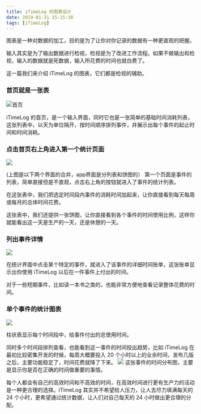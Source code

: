 ```yaml
---
title: iTimeLog 的图表设计
date: 2019-01-31 15:15:38
tags: [iTimeLog]
---
```


图表是一种对数据的加工，目的是为了让你对你记录的数据有一种更直观的把握。

输入其实是为了输出数据进行检视，检视是为了改进工作流程。如果不做输出和检视，输入的数据就是死数据，输入所花费的时间也就白费了。

这一篇我们来介绍 iTimeLog 的图表，它们都是检视的辅助。

### 首页就是一张表

![][image-1]

iTimeLog 的首页，是一个输入界面，同时它也是一张简单的基础时间消耗列表，这张列表中，以天为单位隔开，按时间顺序排列事件，并展示出每个事件的起止时间和时间消耗。

### 点击首页右上角进入第一个统计页面

![][image-2]

(上图是以下两个界面的合并，app界面是分列表和饼图的）
第一个页面是事件的列表，简单直接但是不直观，点击右上角的按钮就进入了事件的统计列表。

在这张表中，我们把选定时间段内事件的消耗时间加起来，让你直接看到每天每周或每月的总体时间花费。

这张表中，我们还提供一张饼图，让你直接看到各个事件的时间使用比例，这样你就能看出这一天是生产的一天，还是休憩的一天。

### 列出事件详情

![][image-3]

在统计界面中点击某个特定的事件，就进入了该事件的详细时间账单，这张账单显示出你使用 iTimeLog 以后在一件事件上付出的时间。

对于一些短期事件，比如读一本书之类的，也能非常方便地查看记录整体花费的时间。

### 单个事件的统计图表
![][image-4]

柱状表显示每个时间段中，给事件付出的总使用时间。

同时多个时间段排列查看，也能看到这一事件的时间投出趋势，比如 iTimeLog 在最初比较密集开发的时候，每周大概要投入 20 个小时以上的业余时间，发布几版之后，主要功能稳定了，时间花费就降了下来。
![][image-5]
这张事件的时间分布图，主要是显示你是否在正确的时间做重要的事情。

每个人都会有自己的高效时间和不高效的时间，在高效时间进行更有生产力的活动是一种更合理的选择。iTimeLog 其实并不希望给人压力，让人去尽力填满每天的 24 个小时，更希望通过统计数据，让人们对自己每天的 24 小时做出更合理的分配。

[image-1]:	https://d2rv2oa7v3ohqh.cloudfront.net/itimelog/mainview.jpeg "首页"
[image-2]:	https://d2rv2oa7v3ohqh.cloudfront.net/itimelog/mainchart.jpg
[image-3]:	https://d2rv2oa7v3ohqh.cloudfront.net/itimelog/event_chart.jpeg
[image-4]:	https://d2rv2oa7v3ohqh.cloudfront.net/itimelog/time_sum.png
[image-5]:	https://d2rv2oa7v3ohqh.cloudfront.net/itimelog/time_location.png
